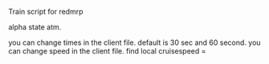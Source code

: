 Train script for redmrp

alpha state atm.

you can change times in the client file. default is 30 sec and 60 second.
you can change speed in the client file. find local cruisespeed = <your speed>
